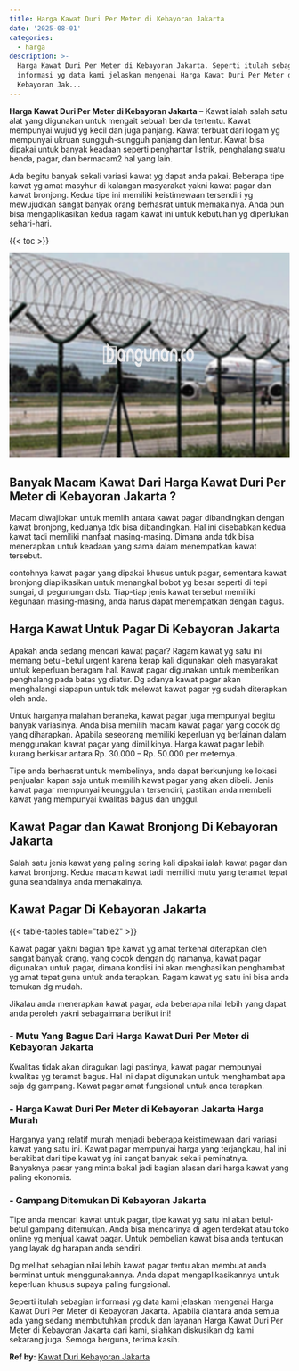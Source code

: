 ```yaml
---
title: Harga Kawat Duri Per Meter di Kebayoran Jakarta
date: '2025-08-01'
categories:
  - harga
description: >-
  Harga Kawat Duri Per Meter di Kebayoran Jakarta. Seperti itulah sebagian
  informasi yg data kami jelaskan mengenai Harga Kawat Duri Per Meter di
  Kebayoran Jak...
---
```


**Harga Kawat Duri Per Meter di Kebayoran Jakarta** – Kawat ialah salah satu alat yang digunakan untuk mengait sebuah benda tertentu. Kawat mempunyai wujud yg kecil dan juga panjang. Kawat terbuat dari logam yg mempunyai ukruan sungguh-sungguh panjang dan lentur. Kawat bisa dipakai untuk banyak keadaan seperti penghantar listrik, penghalang suatu benda, pagar, dan bermacam2 hal yang lain.

Ada begitu banyak sekali variasi kawat yg dapat anda pakai. Beberapa tipe kawat yg amat masyhur di kalangan masyarakat yakni kawat pagar dan kawat bronjong. Kedua tipe ini memiliki keistimewaan tersendiri yg mewujudkan sangat banyak orang berhasrat untuk memakainya. Anda pun bisa mengaplikasikan kedua ragam kawat ini untuk kebutuhan yg diperlukan sehari-hari.

{{< toc >}}

![Harga Kawat Duri Per Meter di Kebayoran Jakarta](/images/jual-kawat-murah35.png)

## Banyak Macam Kawat Dari Harga Kawat Duri Per Meter di Kebayoran Jakarta ?

Macam diwajibkan untuk memlih antara kawat pagar dibandingkan dengan kawat bronjong, keduanya tdk bisa dibandingkan. Hal ini disebabkan kedua kawat tadi memiliki manfaat masing-masing. Dimana anda tdk bisa menerapkan untuk keadaan yang sama dalam menempatkan kawat tersebut.

contohnya kawat pagar yang dipakai khusus untuk pagar, sementara kawat bronjong diaplikasikan untuk menangkal bobot yg besar seperti di tepi sungai, di pegunungan dsb. Tiap-tiap jenis kawat tersebut memiliki kegunaan masing-masing, anda harus dapat menempatkan dengan bagus.

## Harga Kawat Untuk Pagar Di Kebayoran Jakarta

Apakah anda sedang mencari kawat pagar? Ragam kawat yg satu ini memang betul-betul urgent karena kerap kali digunakan oleh masyarakat untuk keperluan beragam hal. Kawat pagar digunakan untuk memberikan penghalang pada batas yg diatur. Dg adanya kawat pagar akan menghalangi siapapun untuk tdk melewat kawat pagar yg sudah diterapkan oleh anda.

Untuk harganya malahan beraneka, kawat pagar juga mempunyai begitu banyak variasinya. Anda bisa memilih macam kawat pagar yang cocok dg yang diharapkan. Apabila seseorang memiliki keperluan yg berlainan dalam menggunakan kawat pagar yang dimilikinya. Harga kawat pagar lebih kurang berkisar antara Rp. 30.000 – Rp. 50.000 per meternya.

Tipe anda berhasrat untuk membelinya, anda dapat berkunjung ke lokasi penjualan kapan saja untuk memilih kawat pagar yang akan dibeli. Jenis kawat pagar mempunyai keunggulan tersendiri, pastikan anda membeli kawat yang mempunyai kwalitas bagus dan unggul.

## Kawat Pagar dan Kawat Bronjong Di Kebayoran Jakarta

Salah satu jenis kawat yang paling sering kali dipakai ialah kawat pagar dan kawat bronjong. Kedua macam kawat tadi memiliki mutu yang teramat tepat guna seandainya anda memakainya.

## Kawat Pagar Di Kebayoran Jakarta

{{< table-tables table="table2" >}}

Kawat pagar yakni bagian tipe kawat yg amat terkenal diterapkan oleh sangat banyak orang. yang cocok dengan dg namanya, kawat pagar digunakan untuk pagar, dimana kondisi ini akan menghasilkan penghambat yg amat tepat guna untuk anda terapkan. Ragam kawat yg satu ini bisa anda temukan dg mudah.

Jikalau anda menerapkan kawat pagar, ada beberapa nilai lebih yang dapat anda peroleh yakni sebagaimana berikut ini!

### \- Mutu Yang Bagus Dari Harga Kawat Duri Per Meter di Kebayoran Jakarta

Kwalitas tidak akan diragukan lagi pastinya, kawat pagar mempunyai kwalitas yg teramat bagus. Hal ini dapat digunakan untuk menghambat apa saja dg gampang. Kawat pagar amat fungsional untuk anda terapkan.

### \- Harga Kawat Duri Per Meter di Kebayoran Jakarta Harga Murah

Harganya yang relatif murah menjadi beberapa keistimewaan dari variasi kawat yang satu ini. Kawat pagar mempunyai harga yang terjangkau, hal ini berakibat dari tipe kawat yg ini sangat banyak sekali peminatnya. Banyaknya pasar yang minta bakal jadi bagian alasan dari harga kawat yang paling ekonomis.

### \- Gampang Ditemukan Di Kebayoran Jakarta

Tipe anda mencari kawat untuk pagar, tipe kawat yg satu ini akan betul-betul gampang ditemukan. Anda bisa mencarinya di agen terdekat atau toko online yg menjual kawat pagar. Untuk pembelian kawat bisa anda tentukan yang layak dg harapan anda sendiri.

Dg melihat sebagian nilai lebih kawat pagar tentu akan membuat anda berminat untuk menggunakannya. Anda dapat mengaplikasikannya untuk keperluan khusus supaya paling fungsional.

Seperti itulah sebagian informasi yg data kami jelaskan mengenai Harga Kawat Duri Per Meter di Kebayoran Jakarta. Apabila diantara anda semua ada yang sedang membutuhkan produk dan layanan Harga Kawat Duri Per Meter di Kebayoran Jakarta dari kami, silahkan diskusikan dg kami sekarang juga. Semoga berguna, terima kasih.

**Ref by:** [Kawat Duri Kebayoran Jakarta](https://id.wikipedia.org/wiki/Kawat)
